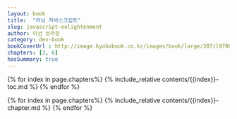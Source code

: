 ```yaml
---
layout: book
title:  "러닝 자바스크립트"
slug: javascript-enlightenment
author: 이선 브라운
category: dev-book
bookCoverUrl : http://image.kyobobook.co.kr/images/book/large/387/l9788968483387.jpg
chapters: [3, 6]
hasSummary: true
---
```






{% for index in page.chapters%}
{% include_relative contents/{{index}}-toc.md %}
{% endfor %}

{% for index in page.chapters%}
{% include_relative contents/{{index}}-chapter.md %}
{% endfor %}
